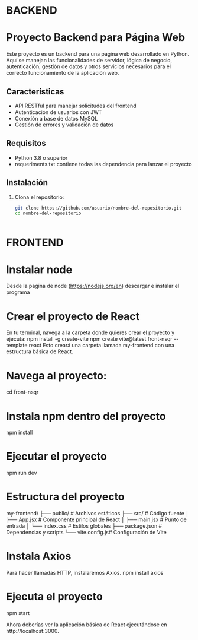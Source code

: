 # BACKEND
# Proyecto Backend para Página Web

Este proyecto es un backend para una página web desarrollado en Python. Aquí se manejan las funcionalidades de servidor, lógica de negocio, autenticación, gestión de datos y otros servicios necesarios para el correcto funcionamiento de la aplicación web.

## Características

- API RESTful para manejar solicitudes del frontend
- Autenticación de usuarios con JWT
- Conexión a base de datos MySQL
- Gestión de errores y validación de datos


## Requisitos

- Python 3.8 o superior
- requeriments.txt contiene todas las dependencia para lanzar el proyecto

## Instalación

1. Clona el repositorio:

   ```bash
   git clone https://github.com/usuario/nombre-del-repositorio.git
   cd nombre-del-repositorio



# FRONTEND
# Instalar node

Desde la pagina de node (https://nodejs.org/en) descargar e instalar el programa

# Crear el proyecto de React

En tu terminal, navega a la carpeta donde quieres crear el proyecto y ejecuta:
npm install -g create-vite
npm create vite@latest front-nsqr --template react
Esto creará una carpeta llamada my-frontend con una estructura básica de React.

# Navega al proyecto:

cd front-nsqr

# Instala npm dentro del proyecto

npm install

# Ejecutar el proyecto

npm run dev

# Estructura del proyecto

my-frontend/
├── public/       # Archivos estáticos
├── src/          # Código fuente
│   ├── App.jsx   # Componente principal de React
│   ├── main.jsx  # Punto de entrada
│   └── index.css # Estilos globales
├── package.json  # Dependencias y scripts
└── vite.config.js# Configuración de Vite


# Instala Axios

Para hacer llamadas HTTP, instalaremos Axios.
npm install axios

# Ejecuta el proyecto

npm start

Ahora deberías ver la aplicación básica de React ejecutándose en http://localhost:3000.